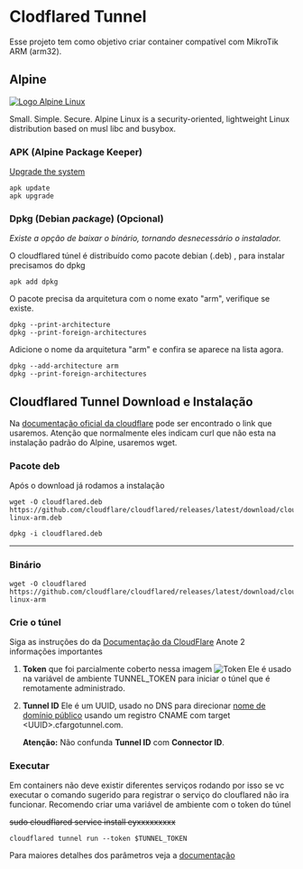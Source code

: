 # Clodflared Tunnel

Esse projeto tem como objetivo criar container compatível com MikroTik ARM (arm32).

## Alpine

[![Logo Alpine Linux][logo_alpine]](https://alpinelinux.org/ 'Alpine Linux official website')

Small. Simple. Secure.
Alpine Linux is a security-oriented, lightweight Linux distribution based on musl libc and busybox.

### APK (Alpine Package Keeper)

[Upgrade the system][apk_upgrade]

```
apk update
apk upgrade
```

### Dpkg (Debian *p*ac*k*a*g*e) (Opcional)

_Existe a opção de baixar o binário, tornando desnecessário o instalador._

O cloudflared túnel é distribuído como pacote debian (.deb) , para instalar precisamos do dpkg
```
apk add dpkg
```

O pacote precisa da arquitetura com o nome exato "arm", verifique se existe.
```
dpkg --print-architecture 
dpkg --print-foreign-architectures
```

Adicione o nome da arquitetura "arm" e confira se aparece na lista agora.
```
dpkg --add-architecture arm
dpkg --print-foreign-architectures
```


## Cloudflared Tunnel Download e Instalação

Na [documentação oficial da cloudflare][cf_down_doc] pode ser encontrado o link que usaremos.
Atenção que normalmente eles indicam curl que não esta na instalação padrão do Alpine, usaremos wget.

### Pacote deb
Após o download já rodamos a instalação

```
wget -O cloudflared.deb https://github.com/cloudflare/cloudflared/releases/latest/download/cloudflared-linux-arm.deb

dpkg -i cloudflared.deb
```

---

### Binário

```
wget -O cloudflared https://github.com/cloudflare/cloudflared/releases/latest/download/cloudflared-linux-arm

```

### Crie o túnel

Siga as instruções do da [Documentação da CloudFlare][cf_create_tunnel]
Anote 2 informações importantes

1) **Token** que foi parcialmente coberto nessa imagem
![Token](https://developers.cloudflare.com/_astro/connector.DgDJjokf_1bYl1O.webp)
Ele é usado na variável de ambiente TUNNEL_TOKEN para iniciar o túnel que é remotamente administrado.

2) **Tunnel ID** Ele é um UUID, usado no DNS para direcionar [nome de domínio público][cf_cname] usando um registro CNAME com target \<UUID\>.cfargotunnel.com.

    **Atenção:** Não confunda **Tunnel ID** com **Connector ID**.

### Executar

Em containers não deve existir diferentes serviços rodando por isso se vc executar o comando sugerido para registrar o serviço do clouflared não ira funcionar.
Recomendo criar uma variável de ambiente com o token do túnel

~~sudo cloudflared service install eyxxxxxxxxx~~

```
cloudflared tunnel run --token $TUNNEL_TOKEN
```
Para maiores detalhes dos parâmetros veja a [documentação][cf_tunel_doc]



[logo_alpine]: https://alpinelinux.org/alpinelinux-logo.svg
[apk_upgrade]: https://wiki.alpinelinux.org/wiki/Alpine_Package_Keeper#Upgrade_a_Running_System
[cf_down_doc]: https://developers.cloudflare.com/cloudflare-one/connections/connect-networks/downloads/
[cf_tunel_doc]: https://developers.cloudflare.com/cloudflare-one/connections/connect-networks/configure-tunnels/tunnel-run-parameters/
[cf_create_tunnel]: https://developers.cloudflare.com/cloudflare-one/connections/connect-networks/get-started/create-remote-tunnel/
[cf_cname]: https://developers.cloudflare.com/cloudflare-one/connections/connect-networks/routing-to-tunnel/dns/#create-a-dns-record-for-the-tunnel